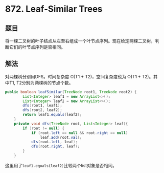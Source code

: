 # 872. Leaf-Similar Trees

## 题目

将一棵二叉树的叶子结点从左至右组成一个叶节点序列。现在给定两棵二叉树，判断它们的叶节点序列是否相同。

## 解法

对两棵树分别用DFS。时间复杂度 O(T1 + T2)，空间复杂度也为 O(T1 + T2)。其中T1, T2分别为两棵树的节点个数。

```java
public boolean leafSimilar(TreeNode root1, TreeNode root2) {
        List<Integer> leaf1 = new ArrayList<>();
        List<Integer> leaf2 = new ArrayList<>();
        dfs(root1, leaf1);
        dfs(root2, leaf2);
        return leaf1.equals(leaf2);
    }
    private void dfs(TreeNode root, List<Integer> leaf){
        if (root != null) {
            if (root.left == null && root.right == null)
                leaf.add(root.val);
            dfs(root.left, leaf);
            dfs(root.right, leaf);
        }
    }
```

这里用了`leaf1.equals(leaf2)`比较两个list对象是否相同。
